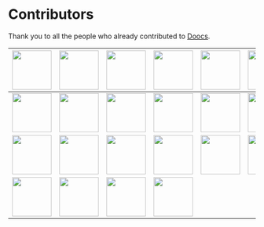 # Contributors
Thank you to all the people who already contributed to [Doocs](https://github.com/doocs).

<!-- ALL-CONTRIBUTORS-LIST:START - Do not remove or modify this section -->
| <center> [<img src="https://avatars3.githubusercontent.com/u/21008209?v=4" width="80px;"/>](https://github.com/yanglbme) </center> | <center> [<img src="https://avatars3.githubusercontent.com/u/23625436?v=4" width="80px;"/>](https://github.com/chakyam) </center> | <center> [<img src="https://avatars3.githubusercontent.com/u/10081554?v=4" width="80px;"/>](https://github.com/zhkmxx9302013) </center> | <center> [<img src="https://avatars3.githubusercontent.com/u/40383345?v=4" width="80px;"/>](https://github.com/MarkKuang1991) </center> | <center> [<img src="https://avatars3.githubusercontent.com/u/12371194?v=4" width="80px;"/>](https://github.com/fonxian) </center> | <center> [<img src="https://avatars3.githubusercontent.com/u/25222367?v=4" width="80px;"/>](https://github.com/zhanary) </center> | <center> [<img src="https://avatars3.githubusercontent.com/u/42396616?v=4" width="80px;"/>](https://github.com/Zhoutzzz) </center> | <center> [<img src="https://avatars3.githubusercontent.com/u/31923541?v=4" width="80px;"/>](https://github.com/zouwx2cs) </center> |
|---|---|---|---|---|---|---|---|
| <center> [<img src="https://avatars3.githubusercontent.com/u/20679510?v=4" width="80px;"/>](https://github.com/Mrzhudky) </center> | <center> [<img src="https://avatars3.githubusercontent.com/u/44309823?v=4" width="80px;"/>](https://github.com/KongJHong) </center> | <center> [<img src="https://avatars3.githubusercontent.com/u/18181519?v=4" width="80px;"/>](https://github.com/limbowandering) </center> | <center> [<img src="https://avatars3.githubusercontent.com/u/37685012?v=4" width="80px;"/>](https://github.com/jxdeng3989) </center> | <center> [<img src="https://avatars3.githubusercontent.com/u/44314231?v=4" width="80px;"/>](https://github.com/igayhub) </center> | <center> [<img src="https://avatars3.githubusercontent.com/u/30177307?v=4" width="80px;"/>](https://github.com/MCN1998) </center> | <center> [<img src="https://avatars3.githubusercontent.com/u/5793058?v=4" width="80px;"/>](https://github.com/Fairyhead) </center> | <center> [<img src="https://avatars3.githubusercontent.com/u/24841082?v=4" width="80px;"/>](https://github.com/zhng1456) </center> |
| <center> [<img src="https://avatars3.githubusercontent.com/u/32598987?v=4" width="80px;"/>](https://github.com/xiapengchng) </center> | <center> [<img src="https://avatars3.githubusercontent.com/u/37660444?v=4" width="80px;"/>](https://github.com/Mcnwork2018) </center> | <center> [<img src="https://avatars3.githubusercontent.com/u/22535595?v=4" width="80px;"/>](https://github.com/bluesword12350) </center> | <center> [<img src="https://avatars3.githubusercontent.com/u/39827514?v=4" width="80px;"/>](https://github.com/ashwek) </center> | <center> [<img src="https://avatars3.githubusercontent.com/u/25475525?v=4" width="80px;"/>](https://github.com/Mrtj2016) </center> | <center> [<img src="https://avatars3.githubusercontent.com/u/19249839?v=4" width="80px;"/>](https://github.com/biubiubiubiubiubiubiu) </center> | <center> [<img src="https://avatars3.githubusercontent.com/u/31436272?v=4" width="80px;"/>](https://github.com/Neil94n) </center> | <center> [<img src="https://avatars3.githubusercontent.com/u/9976942?v=4" width="80px;"/>](https://github.com/LZHD) </center> |
| <center> [<img src="https://avatars3.githubusercontent.com/u/25682169?v=4" width="80px;"/>](https://github.com/naah69) </center> | <center> [<img src="https://avatars3.githubusercontent.com/u/11827916?v=4" width="80px;"/>](https://github.com/a631807682) </center> | <center> [<img src="https://avatars3.githubusercontent.com/u/15058152?v=4" width="80px;"/>](https://github.com/sheldonyss) </center> | <center> [<img src="https://avatars3.githubusercontent.com/u/19490397?v=4" width="80px;"/>](https://github.com/BradyHu) </center> | | | | |

<!-- ALL-CONTRIBUTORS-LIST:END -->